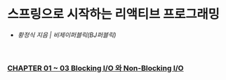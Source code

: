 # 스프링으로 시작하는 리액티브 프로그래밍
- *황정식 지음 | 비제이퍼블릭(BJ퍼블릭)*

<br>

### [CHAPTER 01 ~ 03 Blocking I/O 와 Non-Blocking I/O](https://bingbingpa.github.io/blocking-io-and-non-blocking-io/)